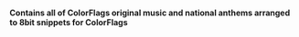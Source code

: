 #### Contains all of ColorFlags original music and national anthems arranged to 8bit snippets for ColorFlags
